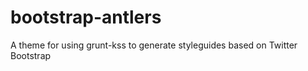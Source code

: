 bootstrap-antlers
=================

A theme for using grunt-kss to generate styleguides based on Twitter Bootstrap
